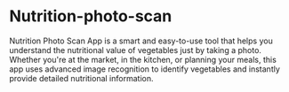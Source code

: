 # Nutrition-photo-scan
Nutrition Photo Scan App is a smart and easy-to-use tool that helps you understand the nutritional value of vegetables just by taking a photo. Whether you're at the market, in the kitchen, or planning your meals, this app uses advanced image recognition to identify vegetables and instantly provide detailed nutritional information.
